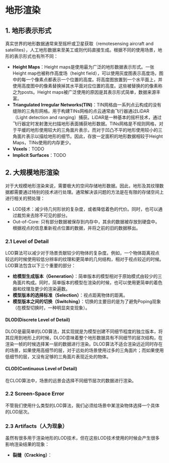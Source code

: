 # 地形渲染

## 1. 地形表示形式
真实世界的地形数据通常来至摇杆或卫星获取（remotesensing aircraft and satellites），人工地形数据来至美工或则代码直接生成。根据不同的使用场景，地形的表示形式也有所不同：
* **Height Maps**：Height maps是使用最为广泛的地形数据表示形式。一张Height map也被称作高度场（height field），可以使用灰度图表示高度场，图中的每一个像素点都表示一个位置的高度。将高度图放置到一个水平面上，并使用高度图中的像素替换掉其水平面对应位置的高度。这些被替换的的像素称之为posts。Height maps被广泛使用的原因是其表示形式简单，数据来源丰富。
* **Triangulated Irregular Networks(TIN)**：TIN网格由一系列点云构成的没有缝隙的三角形网格。用于构建TINs网格的点云通常由飞行器通过LiDAR（Light detection and ranging）捕获。LiDAR是一种基本的摇杆技术，通过飞行器定时发射激光扫描地形表面捕获地形数据。TINs网格是不规则网格，对于平缓的地形使用较大的三角面片表示，而对于凹凸不平的地形使用较小的三角面片表示以描绘地形的细节。因此，存放一定面积的地形数据相较于Height Maps，TINs使用的内存更少。
* **Voxels**：TODO
* **Implicit Surfaces**：TODO

## 2. 大规模地形渲染
对于大规模地形渲染来说，需要极大的空间存储地形数据。因此，地形及其纹理数据都需要通过特别的技术进行处理。通常解决该问题的方法是在有限的存储空间上进行相关的预处理：
* LOD技术：减少待几何形状的复杂度，或者降低着色的代价。同时，也可以通过裁剪来去除不可见的部分。
* Out-of-Core: 只有部分数据被保存到内存中，其余的数据被存放到硬盘中。根据视点的信息重新视点位置的数据，并将之前的旧的数据移出。

### 2.1 Level of Detail
LOD算法可以减少对于场景贡献较少的物体的复杂度。例如，一个物体距离视点较远的时候使用较低分辨率的纹理和更简单的几何结构，相对于视点较近的时候。LOD算法包含以下三个重要的部分：
* **给模型生成版本（Generation）**：简单版本的模型相对于原始模式由较少的三角面片构成。同时，简单版本的模型在渲染的时候，也可以使用更简单的着色器和纹理及更少的渲染遍数。
* **模型版本的选择标准（Selection）**：视点距离物体的距离。
* **模型版本之间的切换（Switching）**：切换的主要目的是为了避免Poping现象（在模型切换时，一种明显突变现象）。

#### DLOD(Discrete Level of Detail)
DLOD是最简单的LOD算法，其实现就是为模型创建不同细节程度的独立版本，将其应用到地形上的时候，DLOD意味着整个地形数据具有不同细节的层次结构，在渲染一帧的时候选择某一层的数据进行渲染。DLOD算法不适合渲染远近同时存在的场景，如果使用高细节的层，对于远处的场景使用过多的三角面片；而如果使用低细节的层，又没有足够的三角面片表现近处的物体。

#### CLOD(Continuous Level of Detail)
在CLOD算法中，场景的远景会选择不同细节层次的数据进行渲染。

### 2.2 Screen-Space Error
不管我们使用什么类型的LOD算法，我们必须给场景中某渲染物体选择一个具体的LOD层次。

### 2.3 Artifacts（人为现象）
虽然有很多用于渲染地形的LOD技术，但在这些LOD技术使用的时候会产生很多影响渲染结果的现象：
* **裂缝（Cracking）**：
